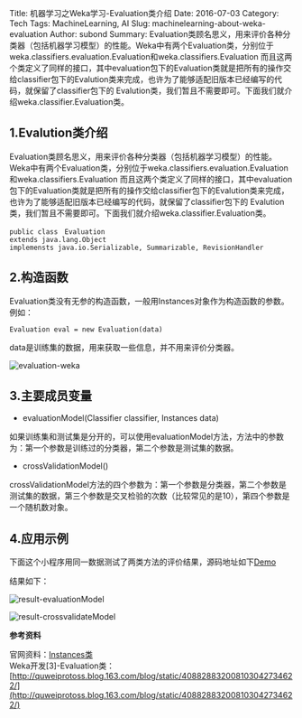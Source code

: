 Title: 机器学习之Weka学习-Evaluation类介绍
Date: 2016-07-03
Category: Tech
Tags: MachineLearning, AI
Slug: machinelearning-about-weka-evaluation
Author: subond
Summary: Evaluation类顾名思义，用来评价各种分类器（包括机器学习模型）的性能。Weka中有两个Evaluation类，分别位于weka.classifiers.evaluation.Evaluation和weka.classifiers.Evaluation 而且这两个类定义了同样的接口，其中evaluation包下的Evaluation类就是把所有的操作交给classifier包下的Evalution类来完成，也许为了能够适配旧版本已经编写的代码，就保留了classifier包下的 Evalution类，我们暂且不需要即可。下面我们就介绍weka.classifier.Evaluation类。

## 1.Evalution类介绍

Evaluation类顾名思义，用来评价各种分类器（包括机器学习模型）的性能。Weka中有两个Evaluation类，分别位于weka.classifiers.evaluation.Evaluation和weka.classifiers.Evaluation 而且这两个类定义了同样的接口，其中evaluation包下的Evaluation类就是把所有的操作交给classifier包下的Evalution类来完成，也许为了能够适配旧版本已经编写的代码，就保留了classifier包下的 Evalution类，我们暂且不需要即可。下面我们就介绍weka.classifier.Evaluation类。

```
public class　Evaluation
extends java.lang.Object
implemensts java.io.Serializable, Summarizable, RevisionHandler
```

## 2.构造函数

Evaluation类没有无参的构造函数，一般用Instances对象作为构造函数的参数。例如：

```
Evaluation eval = new Evaluation(data)
```

data是训练集的数据，用来获取一些信息，并不用来评价分类器。

![evaluation-weka](http://on64c9tla.bkt.clouddn.com/2016C/Evaluation.jpg)

## 3.主要成员变量

+ evaluationModel(Classifier classifier, Instances data)

如果训练集和测试集是分开的，可以使用evaluationModel方法，方法中的参数为：第一个参数是训练过的分类器，第二个参数是测试集的数据。

+ crossValidationModel()

crossValidationModel方法的四个参数为：第一个参数是分类器，第二个参数是测试集的数据，第三个参数是交叉检验的次数（比较常见的是10），第四个参数是一个随机数对象。

## 4.应用示例

下面这个小程序用同一数据测试了两类方法的评价结果，源码地址如下[Demo](https://github.com/yusubond/Machine-Learning/blob/master/Evaluation/Demo_evaluation.java)

结果如下：

![result-evaluationModel](http://on64c9tla.bkt.clouddn.com/2016C/evaluationModel.jpg)

![result-crossvalidateModel](http://on64c9tla.bkt.clouddn.com/2016C/crossvalidateModel.jpg)

**参考资料**

官网资料：[Instances类](http://10.103.14.28/weka-3-8-0/doc/)  
Weka开发[3]-Evaluation类：[http://quweiprotoss.blog.163.com/blog/static/408828832008103042734622/](http://quweiprotoss.blog.163.com/blog/static/408828832008103042734622/)
